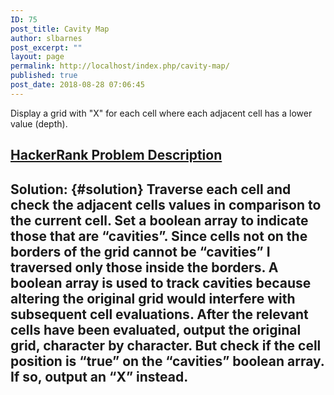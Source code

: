 ```yaml
---
ID: 75
post_title: Cavity Map
author: slbarnes
post_excerpt: ""
layout: page
permalink: http://localhost/index.php/cavity-map/
published: true
post_date: 2018-08-28 07:06:45
---
```

Display a grid with "X" for each cell where each adjacent cell has a lower value (depth). 
## <a href="https://www.hackerrank.com/challenges/cavity-map/problem?h_r=internal-search" target="_blank" rel="noopener">HackerRank Problem Description</a>

## Solution: {#solution} Traverse each cell and check the adjacent cells values in comparison to the current cell. Set a boolean array to indicate those that are “cavities”. Since cells not on the borders of the grid cannot be “cavities” I traversed only those inside the borders. A boolean array is used to track cavities because altering the original grid would interfere with subsequent cell evaluations. After the relevant cells have been evaluated, output the original grid, character by character. But check if the cell position is “true” on the “cavities” boolean array. If so, output an “X” instead.